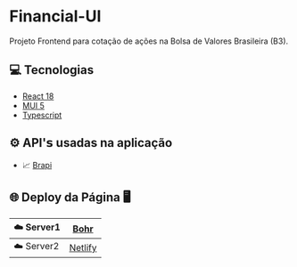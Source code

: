 <h1>Financial-UI</h1>

Projeto Frontend para cotação de ações na Bolsa de Valores Brasileira (B3).

## 💻 Tecnologias ##

- [React 18]()
- [MUI 5]()
- [Typescript]()

## ⚙️ API'𝘀 usadas na aplicação ##

- 📈 [Brapi](https://brapi.dev/)

## 🌐 Deploy da Página 🖥️

| ☁️ Server1 | [Bohr](https://financial-ui.bohr.io/)                     |
| ---------- | --------------------------------------------------------- |
| ☁️ Server2 | [Netlify](https://dashing-madeleine-a0c40b.netlify.app/)  |
